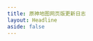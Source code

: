 ```yaml
---
title: 原神地图网页版更新日志
layout: Headline
aside: false
---
```


<script>
    if(!import.meta.env.SSR && window)
        window.location.href = `../blog/${window.VITE_BLOG_CHANGELOG_WEB_JA_ID}`;
</script>
